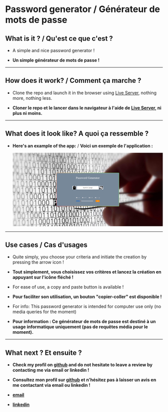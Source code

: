# Password generator / Générateur de mots de passe

## What is it ? / Qu'est ce que c'est ?

- A simple and nice password generator !

- **Un simple générateur de mots de passe !**

---

## How does it work? / Comment ça marche ?

- Clone the repo and launch it in the browser using [Live Server](https://marketplace.visualstudio.com/items?itemName=ritwickdey.LiveServer), nothing more, nothing less.

- **Cloner le repo et le lancer dans le navigateur à l'aide de [Live Server](https://marketplace.visualstudio.com/items?itemName=ritwickdey.LiveServer), ni plus ni moins.**

---

## What does it look like? A quoi ça ressemble ?

- **Here's an example of the app:** / **Voici un exemple de l'application :**

    ![alt text](./assets/passwordGeneratorImg.png "Example of the app")

---

## Use cases  / Cas d'usages

- Quite simply, you choose your criteria and initiate the creation by pressing the arrow icon !

- **Tout simplement, vous choisissez vos critères et lancez la création en appuyant sur l'icône fléché !**

- For ease of use, a copy and paste button is available !

- **Pour faciliter son utilisation, un bouton "copier-coller" est disponible !**

- For info: This password generator is intended for computer use only (no media queries for the moment)

- **Pour information : Ce générateur de mots de passe est destiné à un usage informatique uniquement (pas de requêtes média pour le moment).**

---

## What next ? Et ensuite ?

- **Check my profil on [github](https://github.com/Youliix) and do not hesitate to leave a review by contacting me via email or linkedin !**

- **Consultez mon profil sur [github](https://github.com/Youliix) et n'hésitez pas à laisser un avis en me contactant via email ou linkedin !**
  
- **[email](math.baffoigne@gmail.com)**

- **[linkedin](www.linkedin.com/in/mathieu-baffoigne-b82985b6)**
